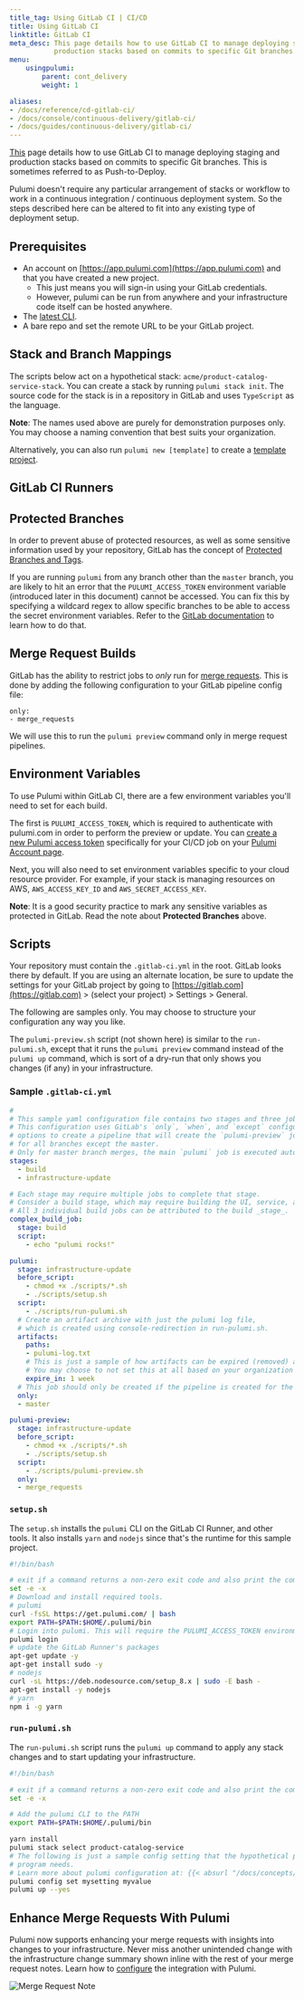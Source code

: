 ```yaml
---
title_tag: Using GitLab CI | CI/CD
title: Using GitLab CI
linktitle: GitLab CI
meta_desc: This page details how to use GitLab CI to manage deploying staging and
           production stacks based on commits to specific Git branches.
menu:
    usingpulumi:
        parent: cont_delivery
        weight: 1

aliases:
- /docs/reference/cd-gitlab-ci/
- /docs/console/continuous-delivery/gitlab-ci/
- /docs/guides/continuous-delivery/gitlab-ci/
---
```


[This](https://about.gitlab.com/features/gitlab-ci-cd/) page details how to use GitLab CI to manage deploying
staging and production stacks based on commits to specific Git branches. This is sometimes
referred to as Push-to-Deploy.

Pulumi doesn't require any particular arrangement of stacks or workflow to work in a
continuous integration / continuous deployment system. So the steps described here can be
altered to fit into any existing type of deployment setup.

## Prerequisites

- An account on [https://app.pulumi.com](https://app.pulumi.com) and that you have created a new project.
    - This just means you will sign-in using your GitLab credentials.
    - However, pulumi can be run from anywhere and your infrastructure code itself can be hosted anywhere.
- The [latest CLI](/docs/install/).
- A bare repo and set the remote URL to be your GitLab project.

## Stack and Branch Mappings

The scripts below act on a hypothetical stack: `acme/product-catalog-service-stack`.
You can create a stack by running `pulumi stack init`.
The source code for the stack is in a repository in GitLab and uses `TypeScript` as the language.

**Note**: The names used above are purely for demonstration purposes only.
You may choose a naming convention that best suits your organization.

Alternatively, you can also run `pulumi new [template]` to create a [template project](/docs/cli/pulumi_new/).

## GitLab CI Runners

## Protected Branches

In order to prevent abuse of protected resources, as well as some sensitive information used
by your repository, GitLab has the concept of [Protected Branches and Tags](https://gitlab.com/help/user/project/protected_branches.md).

If you are running `pulumi` from any branch other than the `master` branch,
you are likely to hit an error that the `PULUMI_ACCESS_TOKEN`
environment variable (introduced later in this document) cannot be accessed.
You can fix this by specifying a wildcard regex to allow specific branches to
be able to access the secret environment variables. Refer to the [GitLab
documentation](https://gitlab.com/help/user/project/protected_branches.md) to learn how to do that.

## Merge Request Builds

GitLab has the ability to restrict jobs to _only_ run for [merge requests](https://docs.gitlab.com/ee/ci/merge_request_pipelines/). This is done by adding the following configuration to your GitLab pipeline config file:

```
only:
- merge_requests
```

We will use this to run the `pulumi preview` command only in merge request pipelines.

## Environment Variables

To use Pulumi within GitLab CI, there are a few environment variables you'll need to set for each
build.

The first is `PULUMI_ACCESS_TOKEN`, which is required to authenticate with pulumi.com in order to
perform the preview or update. You can [create a new Pulumi access token](/docs/pulumi-cloud/accounts#access-tokens) specifically for your
CI/CD job on your [Pulumi Account page](https://app.pulumi.com/account/tokens).

Next, you will also need to set environment variables specific to your cloud resource provider.
For example, if your stack is managing resources on AWS, `AWS_ACCESS_KEY_ID` and
`AWS_SECRET_ACCESS_KEY`.

**Note**: It is a good security practice to mark any sensitive variables as protected in GitLab.
Read the note about **Protected Branches** above.

## Scripts

Your repository must contain the `.gitlab-ci.yml` in the root. GitLab looks there by default.
If you are using an alternate location, be sure to update the settings for your GitLab project
by going to [https://gitlab.com](https://gitlab.com) > (select your project) > Settings > General.

The following are samples only. You may choose to structure your configuration any way you like.

The `pulumi-preview.sh` script (not shown here) is similar to the `run-pulumi.sh`, except that
it runs the `pulumi preview` command instead of the `pulumi up` command, which is sort of a dry-run
that only shows you changes (if any) in your infrastructure.

### Sample `.gitlab-ci.yml`

```yaml
#
# This sample yaml configuration file contains two stages and three jobs.
# This configuration uses GitLab's `only`, `when`, and `except` configuration
# options to create a pipeline that will create the `pulumi-preview` job in the pipeline,
# for all branches except the master.
# Only for master branch merges, the main `pulumi` job is executed automatically.
stages:
  - build
  - infrastructure-update

# Each stage may require multiple jobs to complete that stage.
# Consider a build stage, which may require building the UI, service, and a CLI.
# All 3 individual build jobs can be attributed to the build _stage_.
complex_build_job:
  stage: build
  script:
    - echo "pulumi rocks!"

pulumi:
  stage: infrastructure-update
  before_script:
    - chmod +x ./scripts/*.sh
    - ./scripts/setup.sh
  script:
    - ./scripts/run-pulumi.sh
  # Create an artifact archive with just the pulumi log file,
  # which is created using console-redirection in run-pulumi.sh.
  artifacts:
    paths:
    - pulumi-log.txt
    # This is just a sample of how artifacts can be expired (removed) automatically in GitLab.
    # You may choose to not set this at all based on your organization's or team's preference.
    expire_in: 1 week
  # This job should only be created if the pipeline is created for the master branch.
  only:
  - master

pulumi-preview:
  stage: infrastructure-update
  before_script:
    - chmod +x ./scripts/*.sh
    - ./scripts/setup.sh
  script:
    - ./scripts/pulumi-preview.sh
  only:
  - merge_requests
```

### `setup.sh`

The `setup.sh` installs the `pulumi` CLI on the GitLab CI Runner, and other tools.
It also installs `yarn` and `nodejs` since that's the runtime for this sample project.

```bash
#!/bin/bash

# exit if a command returns a non-zero exit code and also print the commands and their args as they are executed
set -e -x
# Download and install required tools.
# pulumi
curl -fsSL https://get.pulumi.com/ | bash
export PATH=$PATH:$HOME/.pulumi/bin
# Login into pulumi. This will require the PULUMI_ACCESS_TOKEN environment variable
pulumi login
# update the GitLab Runner's packages
apt-get update -y
apt-get install sudo -y
# nodejs
curl -sL https://deb.nodesource.com/setup_8.x | sudo -E bash -
apt-get install -y nodejs
# yarn
npm i -g yarn
```

### `run-pulumi.sh`

The `run-pulumi.sh` script runs the `pulumi up` command to apply any stack changes and to start
updating your infrastructure.

```bash
#!/bin/bash

# exit if a command returns a non-zero exit code and also print the commands and their args as they are executed
set -e -x

# Add the pulumi CLI to the PATH
export PATH=$PATH:$HOME/.pulumi/bin

yarn install
pulumi stack select product-catalog-service
# The following is just a sample config setting that the hypothetical pulumi
# program needs.
# Learn more about pulumi configuration at: {{< absurl "/docs/concepts/config/" >}}
pulumi config set mysetting myvalue
pulumi up --yes
```

## Enhance Merge Requests With Pulumi

Pulumi now supports enhancing your merge requests with insights into changes to your infrastructure.
Never miss another unintended change with the infrastructure change summary shown inline with the rest of your
merge request notes. Learn how to [configure](/docs/using-pulumi/continuous-delivery/gitlab-app/) the integration with Pulumi.

![Merge Request Note](/images/docs/using-pulumi/continuous-delivery/gitlab-app/merge_request_note.png)
